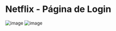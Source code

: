 # Netflix - Página de Login

![image](https://github.com/mickeiasdev/NetflixLogin/assets/130601846/45a38eb9-2f46-4ec7-80e4-e6e0265e5fec) ![image](https://github.com/mickeiasdev/NetflixLogin/assets/130601846/95b5dc5d-bdf2-488b-b403-ee9acf8786d8)
